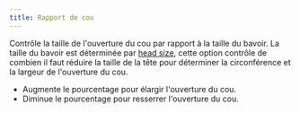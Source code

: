 ```yaml
---
title: Rapport de cou
---
```


Contrôle la taille de l'ouverture du cou par rapport à la taille du bavoir. La taille du bavoir est déterminée par [head size](/docs/patterns/bob/options/headsize), cette option contrôle de combien il faut réduire la taille de la tête pour déterminer la circonférence et la largeur de l'ouverture du cou.

- Augmente le pourcentage pour élargir l'ouverture du cou.
- Diminue le pourcentage pour resserrer l'ouverture du cou.





